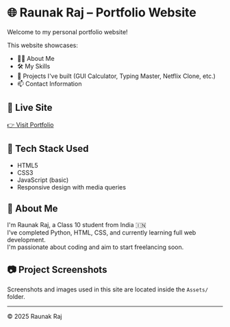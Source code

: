 # 🌐 Raunak Raj – Portfolio Website

Welcome to my personal portfolio website!

This website showcases:
- 🧑‍💻 About Me
- 🛠️ My Skills
- 💼 Projects I've built (GUI Calculator, Typing Master, Netflix Clone, etc.)
- 📫 Contact Information

## 🔗 Live Site

[👉 Visit Portfolio](https://raunak-raj-2025.github.io)

## 📁 Tech Stack Used

- HTML5
- CSS3
- JavaScript (basic)
- Responsive design with media queries

## 🧠 About Me

I'm Raunak Raj, a Class 10 student from India 🇮🇳  
I’ve completed Python, HTML, CSS, and currently learning full web development.  
I'm passionate about coding and aim to start freelancing soon.

## 📷 Project Screenshots

Screenshots and images used in this site are located inside the `Assets/` folder.

---

© 2025 Raunak Raj

